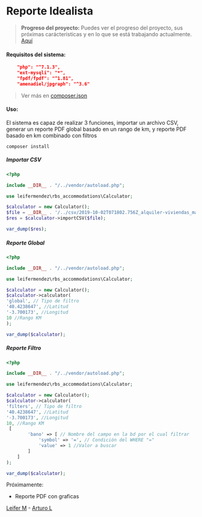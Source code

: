 # Reporte Idealista

> __Progreso del proyecto:__ Puedes ver el progreso del proyecto, sus próximas carácteristicas y en lo que se está trabajando actualmente. [Aquí](https://github.com/leifermendez/scrapper-calculator/projects/1)

#### Requisitos del sistema:

``` json
    "php": "^7.1.3",
    "ext-mysqli": "*",
    "fpdf/fpdf": "^1.81",
    "amenadiel/jpgraph": "^3.6"
```
 > Ver más en [composer.json](https://github.com/leifermendez/scrapper-calculator/blob/master/composer.json)
#### Uso:

El sistema es capaz de realizar 3 funciones, importar un archivo CSV, generar un reporte PDF global basado en un rango de km, y reporte PDF basado en km combinado con filtros

 `composer install`
 
##### Importar CSV

```php
<?php

include __DIR__ . "/../vendor/autoload.php";

use leifermendez\rbs_accommodations\Calculator;

$calculator = new Calculator();
$file = __DIR__ . '/../csv/2019-10-02T071802.756Z_alquiler-viviendas_madrid_villa-de-vallecas_ensanche-de-vallecas-la-gavia.csv';
$res = $calculator->importCSV($file);

var_dump($res);

```

##### Reporte Global

```php
<?php

include __DIR__ . "/../vendor/autoload.php";

use leifermendez\rbs_accommodations\Calculator;

$calculator = new Calculator();
$calculator->calculator(
'global', // Tipo de filtro
'40.4238647', //Latitud
'-3.700173', //Longitud
10 //Rango KM
);

var_dump($calculator);
```

##### Reporte Filtro

```php
<?php

include __DIR__ . "/../vendor/autoload.php";

use leifermendez\rbs_accommodations\Calculator;

$calculator = new Calculator();
$calculator->calculator(
'filters', // Tipo de filtro
'40.4238647', //Latitud
'-3.700173', //Longitud
10, //Rango KM
 [
        'bano' => [ // Nombre del campo en la bd por el cual filtrar
            'symbol' => '=', // Condición del WHERE "="
            'value' => 1 //Valor a buscar
        ]
    ]
);

var_dump($calculator);
```

Próximamente:
 - Reporte PDF con graficas
 
 
 [Leifer M](https://leifermendez.github.io) - 
 [Arturo L](https://github.com/arturoluona)